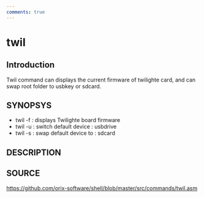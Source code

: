 ```yaml
---
comments: true
---
```

# twil

## Introduction

Twil command can displays the current firmware of twilighte card, and
can swap root folder to usbkey or sdcard.

## SYNOPSYS

+ twil -f  : displays Twilighte board firmware
+ twil -u  : switch default device : usbdrive
+ twil -s  : swap default device to : sdcard

## DESCRIPTION

## SOURCE

https://github.com/orix-software/shell/blob/master/src/commands/twil.asm
